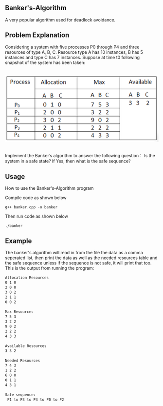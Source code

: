 ## Banker's-Algorithm
A very popular algorithm used for deadlock avoidance.

## Problem Explanation
Considering a system with five processes P0 through P4 and three resources of type A, B, C. Resource type A has 10 instances, B has 5 instances and type C has 7 instances. Suppose at time t0 following snapshot of the system has been taken: <br> <br>

![image](image.png) <br> <br>

Implement the Banker’s algorithm to answer the following question： Is the system in a safe state? If Yes, then what is the safe sequence?

## Usage
How to use the Banker's-Algorithm program

Compile code as shown below
```
g++ banker.cpp -o banker
```
Then run code as shown below
```
./banker
```

## Example

The banker's algorithm will read in from the file the data as a comma seperated list, then print the data as well as the needed resources table and the safe sequence unless if the sequence is not safe, it will print that too.<br>
This is the output from running the program:
```
Allocation Resources
0 1 0 
2 0 0 
3 0 2 
2 1 1 
0 0 2 

Max Resources
7 5 3 
3 2 2 
9 0 2 
2 2 2 
4 3 3 

Available Resources
3 3 2 

Needed Resources
7 4 3 
1 2 2 
6 0 0 
0 1 1 
4 3 1 

Safe sequence: 
 P1 to P3 to P4 to P0 to P2
```